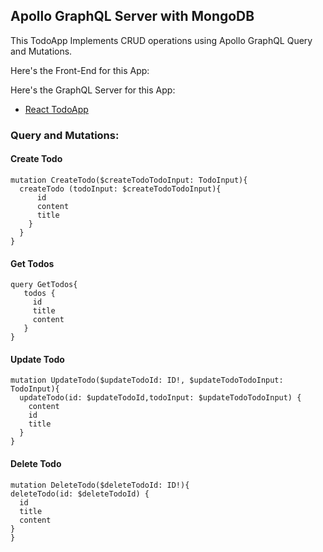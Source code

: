 ## Apollo GraphQL Server with MongoDB

This TodoApp Implements CRUD operations using Apollo GraphQL Query and Mutations.

Here's the Front-End for this App:

Here's the GraphQL Server for this App:
- [React TodoApp](https://github.com/AbdulHadi404/React-TodoApp)


### Query and Mutations:

#### Create Todo
```gql
mutation CreateTodo($createTodoTodoInput: TodoInput){
  createTodo (todoInput: $createTodoTodoInput){
      id
      content
      title
    }
  }
}
```

#### Get Todos
```gql
query GetTodos{
   todos {
     id
     title
     content
   }
}
```

#### Update Todo
```gql
mutation UpdateTodo($updateTodoId: ID!, $updateTodoTodoInput: TodoInput){
  updateTodo(id: $updateTodoId,todoInput: $updateTodoTodoInput) {
    content
    id
    title
  }
}
```

#### Delete Todo
```gql
mutation DeleteTodo($deleteTodoId: ID!){
deleteTodo(id: $deleteTodoId) {
  id
  title
  content
}
}
```

